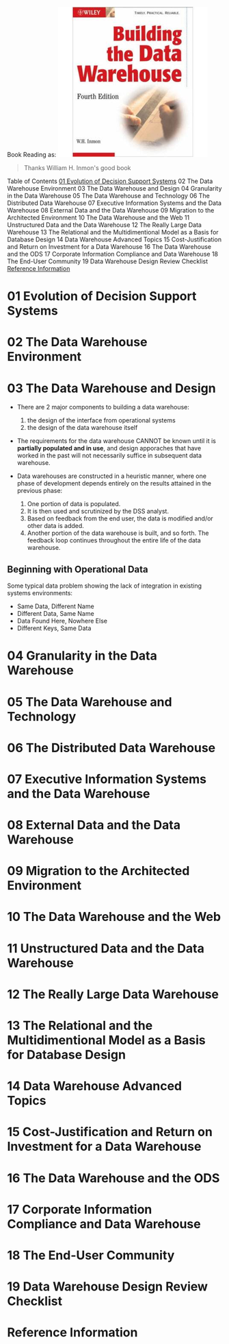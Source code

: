 Book Reading as:
![Building the Data Warehouse 4th Edition](/pics/building_DW_4th.jpeg)

> Thanks William H. Inmon's good book

Table of Contents
[01 Evolution of Decision Support Systems](#01-evolution-of-decision-support-systems)
02 The Data Warehouse Environment
03 The Data Warehouse and Design
04 Granularity in the Data Warehouse
05 The Data Warehouse and Technology
06 The Distributed Data Warehouse
07 Executive Information Systems and the Data Warehouse
08 External Data and the Data Warehouse
09 Migration to the Architected Environment
10 The Data Warehouse and the Web
11 Unstructured Data and the Data Warehouse
12 The Really Large Data Warehouse
13 The Relational and the Multidimentional Model as a Basis for Database Design
14 Data Warehouse Advanced Topics
15 Cost-Justification and Return on Investment for a Data Warehouse
16 The Data Warehouse and the ODS
17 Corporate Information Compliance and Data Warehouse
18 The End-User Community
19 Data Warehouse Design Review Checklist
[Reference Information](#reference-information)

# 01 Evolution of Decision Support Systems

# 02 The Data Warehouse Environment

# 03 The Data Warehouse and Design

* There are 2 major components to building a data warehouse:
  1. the design of the interface from operational systems
  2. the design of the data warehouse itself

* The requirements for the data warehouse CANNOT be known until it is **partially populated and in use**, and design apporaches that have worked in the past will not necessarily suffice in subsequent data warehouse.

* Data warehouses are constructed in a heuristic manner, where one phase of development depends entirely on the results attained in the previous phase:
  1. One portion of data is populated.
  2. It is then used and scrutinized by the DSS analyst.
  3. Based on feedback from the end user, the data is modified and/or other data is added.
  4. Another portion of the data warehouse is built, and so forth.
  The feedback loop continues throughout the entire life of the data warehouse.

## Beginning with Operational Data

Some typical data problem showing the lack of integration in existing systems environments:
  * Same Data, Different Name
  * Different Data, Same Name
  * Data Found Here, Nowhere Else
  * Different Keys, Same Data



# 04 Granularity in the Data Warehouse

# 05 The Data Warehouse and Technology

# 06 The Distributed Data Warehouse

# 07 Executive Information Systems and the Data Warehouse

# 08 External Data and the Data Warehouse

# 09 Migration to the Architected Environment

# 10 The Data Warehouse and the Web

# 11 Unstructured Data and the Data Warehouse

# 12 The Really Large Data Warehouse

# 13 The Relational and the Multidimentional Model as a Basis for Database Design

# 14 Data Warehouse Advanced Topics

# 15 Cost-Justification and Return on Investment for a Data Warehouse

# 16 The Data Warehouse and the ODS

# 17 Corporate Information Compliance and Data Warehouse

# 18 The End-User Community

# 19 Data Warehouse Design Review Checklist

# Reference Information
